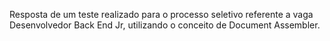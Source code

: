 Resposta de um teste realizado para o processo seletivo referente a vaga Desenvolvedor Back End Jr, utilizando o conceito de Document Assembler.
